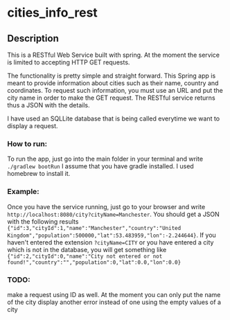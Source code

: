 # cities_info_rest

## Description

This is a RESTful Web Service built with spring. At the moment the service is limited to accepting HTTP GET requests.

The functionality is pretty simple and straight forward. This Spring app is meant to provide information about cities such as their name, country and coordinates. To request such information, you must use an URL and put the city name in order to make the GET request. The RESTful service returns thus a JSON with the details.

I have used an SQLLite database that is being called everytime we want to display a request.

### How to run:
To run the app, just go into the main folder in your terminal and write `./gradlew bootRun`
I assume that you have gradle installed. I used homebrew to install it.

### Example:
Once you have the service running, just go to your browser and write `http://localhost:8080/city?cityName=Manchester`. You should get a JSON with the following results `{"id":3,"cityId":1,"name":"Manchester","country":"United Kingdom","population":500000,"lat":53.483959,"lon":-2.244644}`.
If you haven't entered the extension `?cityName=CITY` or you have entered a city which is not in the database, you will get something like `{"id":2,"cityId":0,"name":"City not entered or not found!","country":"","population":0,"lat":0.0,"lon":0.0}`

### TODO:
make a request using ID as well. At the moment you can only put the name of the city
display another error instead of one using the empty values of a city
